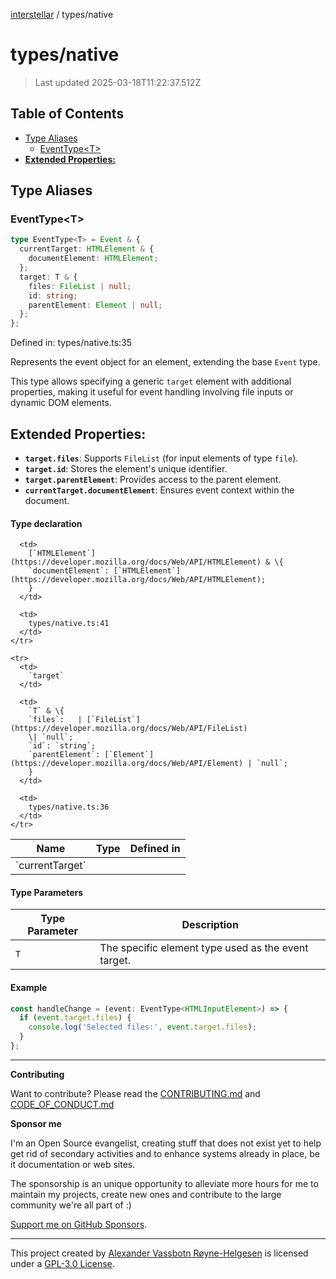 [interstellar](../README.md) / types/native

# types/native

> Last updated 2025-03-18T11:22:37.512Z

## Table of Contents

- [Type Aliases](#type-aliases)
  - [EventType\<T>](#eventtypet)
- [**Extended Properties:**](#extended-properties)

## Type Aliases

### EventType\<T>

```ts
type EventType<T> = Event & {
  currentTarget: HTMLElement & {
    documentElement: HTMLElement;
  };
  target: T & {
    files: FileList | null;
    id: string;
    parentElement: Element | null;
  };
};
```

Defined in: types/native.ts:35

Represents the event object for an element, extending the base `Event` type.

This type allows specifying a generic `target` element with additional
properties, making it useful for event handling involving file inputs or dynamic
DOM elements.

## **Extended Properties:**

- **`target.files`**: Supports `FileList` (for input elements of type `file`).
- **`target.id`**: Stores the element's unique identifier.
- **`target.parentElement`**: Provides access to the parent element.
- **`currentTarget.documentElement`**: Ensures event context within the
  document.

#### Type declaration

<table>
  <thead>
    <tr>
      <th>Name</th>
      <th>Type</th>
      <th>Defined in</th>
    </tr>
  </thead>

  <tbody>
    <tr>
      <td>
        `currentTarget`
      </td>

      <td>
        [`HTMLElement`](https://developer.mozilla.org/docs/Web/API/HTMLElement) & \{
        `documentElement`: [`HTMLElement`](https://developer.mozilla.org/docs/Web/API/HTMLElement);
        }
      </td>

      <td>
        types/native.ts:41
      </td>
    </tr>

    <tr>
      <td>
        `target`
      </td>

      <td>
        `T` & \{
        `files`:   | [`FileList`](https://developer.mozilla.org/docs/Web/API/FileList)
        \| `null`;
        `id`: `string`;
        `parentElement`: [`Element`](https://developer.mozilla.org/docs/Web/API/Element) | `null`;
        }
      </td>

      <td>
        types/native.ts:36
      </td>
    </tr>

  </tbody>
</table>

#### Type Parameters

| Type Parameter | Description                                         |
| -------------- | --------------------------------------------------- |
| `T`            | The specific element type used as the event target. |

#### Example

```ts
const handleChange = (event: EventType<HTMLInputElement>) => {
  if (event.target.files) {
    console.log('Selected files:', event.target.files);
  }
};
```

---

**Contributing**

Want to contribute? Please read the
[CONTRIBUTING.md](https://github.com/phun-ky/interstellar/blob/main/CONTRIBUTING.md)
and
[CODE_OF_CONDUCT.md](https://github.com/phun-ky/interstellar/blob/main/CODE_OF_CONDUCT.md)

**Sponsor me**

I'm an Open Source evangelist, creating stuff that does not exist yet to help
get rid of secondary activities and to enhance systems already in place, be it
documentation or web sites.

The sponsorship is an unique opportunity to alleviate more hours for me to
maintain my projects, create new ones and contribute to the large community
we're all part of :)

[Support me on GitHub Sponsors](https://github.com/sponsors/phun-ky).

---

This project created by [Alexander Vassbotn Røyne-Helgesen](http://phun-ky.net)
is licensed under a
[GPL-3.0 License](https://choosealicense.com/licenses/gpl-3.0/).
